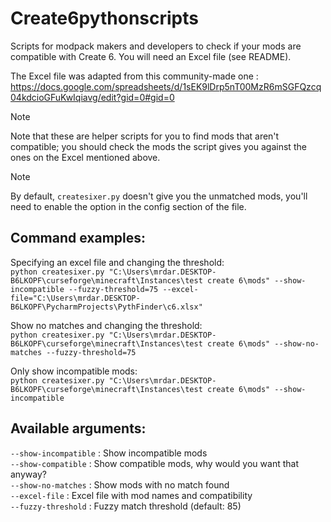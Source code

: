 # Create6pythonscripts
Scripts for modpack makers and developers to check if your mods are compatible with Create 6. You will need an Excel file (see README).

The Excel file was adapted from this community-made one :  
https://docs.google.com/spreadsheets/d/1sEK9lDrp5nT00MzR6mSGFQzcq04kdcioGFuKwIqiavg/edit?gid=0#gid=0

> [!NOTE]  
> Note that these are helper scripts for you to find mods that aren't compatible; you should check the mods the script gives you against the ones on the Excel mentioned above.

> [!NOTE]  
> By default, `createsixer.py` doesn't give you the unmatched mods, you'll need to enable the option in the config section of the file.  


## Command examples:  
Specifying an excel file and changing the threshold:  
`python createsixer.py "C:\Users\mrdar.DESKTOP-B6LKOPF\curseforge\minecraft\Instances\test create 6\mods" --show-incompatible --fuzzy-threshold=75 --excel-file="C:\Users\mrdar.DESKTOP-B6LKOPF\PycharmProjects\PythFinder\c6.xlsx"`  

Show no matches and changing the threshold:  
`python createsixer.py "C:\Users\mrdar.DESKTOP-B6LKOPF\curseforge\minecraft\Instances\test create 6\mods" --show-no-matches --fuzzy-threshold=75`  

Only show incompatible mods:  
`python createsixer.py "C:\Users\mrdar.DESKTOP-B6LKOPF\curseforge\minecraft\Instances\test create 6\mods" --show-incompatible`  

## Available arguments:    
`--show-incompatible` : Show incompatible mods  
`--show-compatible` : Show compatible mods, why would you want that anyway?  
`--show-no-matches` : Show mods with no match found  
`--excel-file` : Excel file with mod names and compatibility  
`--fuzzy-threshold` : Fuzzy match threshold (default: 85)  
